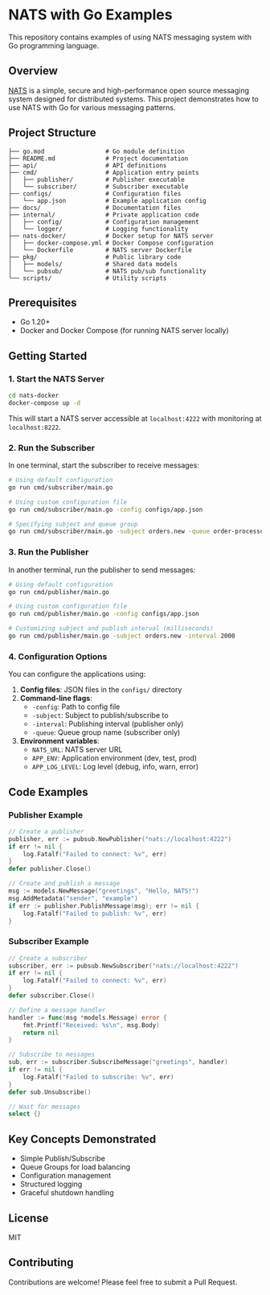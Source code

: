 # NATS with Go Examples

This repository contains examples of using NATS messaging system with Go programming language.

## Overview

[NATS](https://nats.io/) is a simple, secure and high-performance open source messaging system designed for distributed systems. This project demonstrates how to use NATS with Go for various messaging patterns.

## Project Structure

```
├── go.mod                 # Go module definition
├── README.md              # Project documentation
├── api/                   # API definitions
├── cmd/                   # Application entry points
│   ├── publisher/         # Publisher executable
│   └── subscriber/        # Subscriber executable
├── configs/               # Configuration files
│   └── app.json           # Example application config
├── docs/                  # Documentation files
├── internal/              # Private application code
│   ├── config/            # Configuration management
│   └── logger/            # Logging functionality
├── nats-docker/           # Docker setup for NATS server
│   ├── docker-compose.yml # Docker Compose configuration
│   └── Dockerfile         # NATS server Dockerfile
├── pkg/                   # Public library code
│   ├── models/            # Shared data models
│   └── pubsub/            # NATS pub/sub functionality
└── scripts/               # Utility scripts
```

## Prerequisites

- Go 1.20+
- Docker and Docker Compose (for running NATS server locally)

## Getting Started

### 1. Start the NATS Server

```bash
cd nats-docker
docker-compose up -d
```

This will start a NATS server accessible at `localhost:4222` with monitoring at `localhost:8222`.

### 2. Run the Subscriber

In one terminal, start the subscriber to receive messages:

```bash
# Using default configuration
go run cmd/subscriber/main.go

# Using custom configuration file
go run cmd/subscriber/main.go -config configs/app.json

# Specifying subject and queue group
go run cmd/subscriber/main.go -subject orders.new -queue order-processors
```

### 3. Run the Publisher

In another terminal, run the publisher to send messages:

```bash
# Using default configuration
go run cmd/publisher/main.go

# Using custom configuration file
go run cmd/publisher/main.go -config configs/app.json

# Customizing subject and publish interval (milliseconds)
go run cmd/publisher/main.go -subject orders.new -interval 2000
```

### 4. Configuration Options

You can configure the applications using:

1. **Config files**: JSON files in the `configs/` directory
2. **Command-line flags**:
   - `-config`: Path to config file
   - `-subject`: Subject to publish/subscribe to
   - `-interval`: Publishing interval (publisher only)
   - `-queue`: Queue group name (subscriber only)
3. **Environment variables**:
   - `NATS_URL`: NATS server URL
   - `APP_ENV`: Application environment (dev, test, prod)
   - `APP_LOG_LEVEL`: Log level (debug, info, warn, error)

## Code Examples

### Publisher Example

```go
// Create a publisher
publisher, err := pubsub.NewPublisher("nats://localhost:4222")
if err != nil {
    log.Fatalf("Failed to connect: %v", err)
}
defer publisher.Close()

// Create and publish a message
msg := models.NewMessage("greetings", "Hello, NATS!")
msg.AddMetadata("sender", "example")
if err := publisher.PublishMessage(msg); err != nil {
    log.Fatalf("Failed to publish: %v", err)
}
```

### Subscriber Example

```go
// Create a subscriber
subscriber, err := pubsub.NewSubscriber("nats://localhost:4222")
if err != nil {
    log.Fatalf("Failed to connect: %v", err)
}
defer subscriber.Close()

// Define a message handler
handler := func(msg *models.Message) error {
    fmt.Printf("Received: %s\n", msg.Body)
    return nil
}

// Subscribe to messages
sub, err := subscriber.SubscribeMessage("greetings", handler)
if err != nil {
    log.Fatalf("Failed to subscribe: %v", err)
}
defer sub.Unsubscribe()

// Wait for messages
select {}
```

## Key Concepts Demonstrated

- Simple Publish/Subscribe
- Queue Groups for load balancing
- Configuration management
- Structured logging
- Graceful shutdown handling

## License

MIT

## Contributing

Contributions are welcome! Please feel free to submit a Pull Request.
